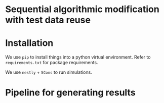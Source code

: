 # Sequential algorithmic modification with test data reuse

# Installation
We use `pip` to install things into a python virtual environment. Refer to `requirements.txt` for package requirements.

We use `nestly` + `SCons` to run simulations.

# Pipeline for generating results

